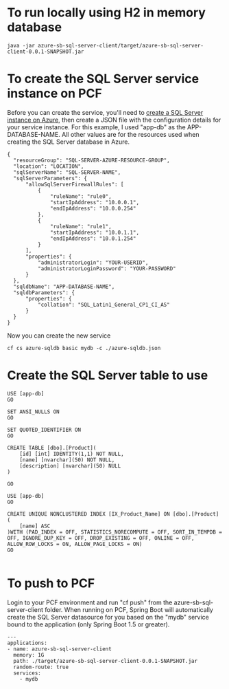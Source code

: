 # To run locally using H2 in memory database
```
java -jar azure-sb-sql-server-client/target/azure-sb-sql-server-client-0.0.1-SNAPSHOT.jar
```

# To create the SQL Server service instance on PCF
Before you can create the service, you'll need to [create a SQL Server instance on Azure](https://docs.microsoft.com/en-us/azure/sql-database/sql-database-get-started), then
create a JSON file with the configuration details for your service instance.
For this example, I used "app-db" as the APP-DATABASE-NAME.  All other values are for the resources
used when creating the SQL Server database in Azure.

```
{
  "resourceGroup": "SQL-SERVER-AZURE-RESOURCE-GROUP",
  "location": "LOCATION",
  "sqlServerName": "SQL-SERVER-NAME",
  "sqlServerParameters": {
      "allowSqlServerFirewallRules": [
          {
              "ruleName": "rule0",
              "startIpAddress": "10.0.0.1",
              "endIpAddress": "10.0.0.254"
          },
          {
              "ruleName": "rule1",
              "startIpAddress": "10.0.1.1",
              "endIpAddress": "10.0.1.254"
          }
      ],
      "properties": {
          "administratorLogin": "YOUR-USERID",
          "administratorLoginPassword": "YOUR-PASSWORD"
      }
  },
  "sqldbName": "APP-DATABASE-NAME",
  "sqldbParameters": {
      "properties": {
          "collation": "SQL_Latin1_General_CP1_CI_AS"
      }
  }
}
```

Now you can create the new service

```
cf cs azure-sqldb basic mydb -c ./azure-sqldb.json
```

# Create the SQL Server table to use
```
USE [app-db]
GO

SET ANSI_NULLS ON
GO

SET QUOTED_IDENTIFIER ON
GO

CREATE TABLE [dbo].[Product](
	[id] [int] IDENTITY(1,1) NOT NULL,
	[name] [nvarchar](50) NOT NULL,
	[description] [nvarchar](50) NULL
)

GO

USE [app-db]
GO

CREATE UNIQUE NONCLUSTERED INDEX [IX_Product_Name] ON [dbo].[Product]
(
	[name] ASC
)WITH (PAD_INDEX = OFF, STATISTICS_NORECOMPUTE = OFF, SORT_IN_TEMPDB = OFF, IGNORE_DUP_KEY = OFF, DROP_EXISTING = OFF, ONLINE = OFF, ALLOW_ROW_LOCKS = ON, ALLOW_PAGE_LOCKS = ON)
GO


```

# To push to PCF
Login to your PCF environment and run "cf push" from the azure-sb-sql-server-client folder.  When running on PCF, Spring Boot will automatically create the
SQL Server datasource for you based on the "mydb" service bound to the application (only Spring Boot 1.5 or greater).

```
---
applications:
- name: azure-sb-sql-server-client
  memory: 1G
  path: ./target/azure-sb-sql-server-client-0.0.1-SNAPSHOT.jar
  random-route: true
  services:
    - mydb
```
